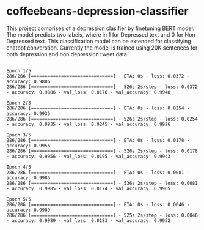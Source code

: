 # coffeebeans-depression-classifier


This project comprises of a depression clasifier by finetuning BERT model. The model predicts two labels, where in 1 for Depressed text and 0 for Non Depressed text. 
This classification model can be extended for classifying chatbot converstion. Currently the model is trained using 20K sentences for both depression and non depression tweet data. 




```

Epoch 1/5
286/286 [==============================] - ETA: 0s - loss: 0.0372 - accuracy: 0.9886
286/286 [==============================] - 526s 2s/step - loss: 0.0372 - accuracy: 0.9886 - val_loss: 0.0176 - val_accuracy: 0.9948

Epoch 2/5
286/286 [==============================] - ETA: 0s - loss: 0.0254 - accuracy: 0.9935
286/286 [==============================] - 526s 2s/step - loss: 0.0254 - accuracy: 0.9935 - val_loss: 0.0245 - val_accuracy: 0.9926

Epoch 3/5
286/286 [==============================] - ETA: 0s - loss: 0.0178 - accuracy: 0.9956
286/286 [==============================] - 526s 2s/step - loss: 0.0178 - accuracy: 0.9956 - val_loss: 0.0195 - val_accuracy: 0.9943

Epoch 4/5
286/286 [==============================] - ETA: 0s - loss: 0.0081 - accuracy: 0.9985
286/286 [==============================] - 536s 2s/step - loss: 0.0081 - accuracy: 0.9985 - val_loss: 0.0174 - val_accuracy: 0.9965

Epoch 5/5
286/286 [==============================] - ETA: 0s - loss: 0.0046 - accuracy: 0.9989
286/286 [==============================] - 525s 2s/step - loss: 0.0046 - accuracy: 0.9989 - val_loss: 0.0183 - val_accuracy: 0.9952

``` 


